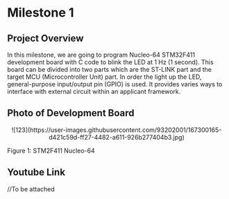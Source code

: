 # Milestone 1 
## Project Overview
In this milestone, we are going to program Nucleo-64 STM32F411 development board with C code to blink the LED at 1 Hz (1 second). This board can be divided into two parts which are the ST-LINK part and the target MCU (Microcontroller Unit) part. In order the light up the LED, general-purpose input/output pin (GPIO) is used. It provides varies ways to interface with external circuit within an applicant framework.

## Photo of Development Board 
<p align="center">
![123](https://user-images.githubusercontent.com/93202001/167300165-d421c59d-ff27-4482-a611-926b277404b3.jpg)
</p>                                        

Figure 1: STM2F411 Nucleo-64

## Youtube Link
//To be attached




